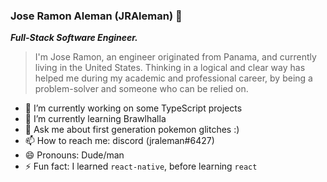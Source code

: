 ### Jose Ramon Aleman (JRAleman) 🐢

***Full-Stack Software Engineer.***

> I'm Jose Ramon, an engineer originated from Panama, and currently living in the United States.
> Thinking in a logical and clear way has helped me during my academic and professional career, by being a problem-solver and someone who can be relied on.

- 🔭 I’m currently working on some TypeScript projects
- 🌱 I’m currently learning Brawlhalla
- 💬 Ask me about first generation pokemon glitches :)
- 📫 How to reach me: discord (jraleman#6427)
- 😄 Pronouns: Dude/man
- ⚡ Fun fact: I learned `react-native`, before learning `react`
